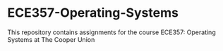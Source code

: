 # ECE357-Operating-Systems
This repository contains assignments for the course ECE357: Operating Systems at The Cooper Union
